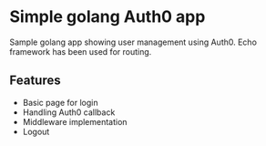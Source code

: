 # Simple golang Auth0 app

Sample golang app showing user management using Auth0. Echo framework has been used for routing.

## Features

- Basic page for login
- Handling Auth0 callback
- Middleware implementation
- Logout